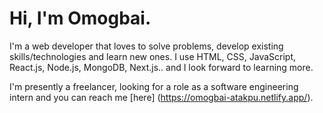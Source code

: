 # Hi, I'm Omogbai.

I'm a web developer that loves to solve problems, develop existing skills/technologies and learn new ones. I use HTML, CSS, JavaScript, React.js, Node.js, MongoDB, Next.js.. and I look forward to learning more.

I'm presently a freelancer, looking for a role as a software engineering intern and you can reach me [here] (https://omogbai-atakpu.netlify.app/).
